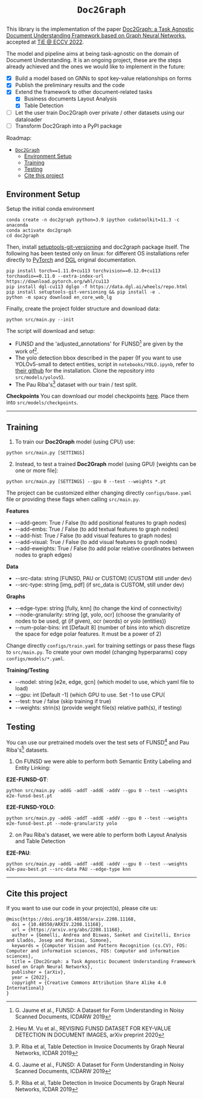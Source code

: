 # <p align=center>`Doc2Graph`</p> 

This library is the implementation of the paper [Doc2Graph: a Task Agnostic Document Understanding Framework based on Graph Neural Networks](https://arxiv.org/abs/2208.11168), accepted at [TiE @ ECCV 2022](https://sites.google.com/view/tie-eccv2022/accepted-papers?authuser=0).

The model and pipeline aims at being task-agnostic on the domain of Document Understanding. It is an ongoing project, these are the steps already achieved and the ones we would like to implement in the future:

- [x] Build a model based on GNNs to spot key-value relationships on forms
- [x] Publish the preliminary results and the code
- [x] Extend the framework to other document-related tasks
  - [x] Business documents Layout Analysis
  - [x] Table Detection
- [ ] Let the user train Doc2Graph over private / other datasets using our dataloader
- [ ] Transform Doc2Graph into a PyPI package

Roadmap:
- [`Doc2Graph`](#doc2graph)
  - [Environment Setup](#environment-setup)
  - [Training](#training)
  - [Testing](#testing)
  - [Cite this project](#cite-this-project)

## Environment Setup
Setup the initial conda environment

```
conda create -n doc2graph python=3.9 ipython cudatoolkit=11.3 -c anaconda
conda activate doc2graph
cd doc2graph
```

Then, install [setuptools-git-versioning](https://pypi.org/project/setuptools-git-versioning/) and doc2graph package itself. The following has been tested only on linux: for different OS installations refer directly to [PyTorch](https://pytorch.org/get-started/previous-versions/) and [DGL](https://www.dgl.ai/pages/start.html) original documentation.

```
pip install torch==1.11.0+cu113 torchvision==0.12.0+cu113 torchaudio==0.11.0 --extra-index-url https://download.pytorch.org/whl/cu113
pip install dgl-cu113 dglgo -f https://data.dgl.ai/wheels/repo.html
pip install setuptools-git-versioning && pip install -e .
python -m spacy download en_core_web_lg
```

Finally, create the project folder structure and download data:

```
python src/main.py --init
```
The script will download and setup:
- FUNSD and the 'adjusted_annotations' for FUNSD[^1] are given by the work of[^3].
- The yolo detection bbox described in the paper (If you want to use YOLOv5-small to detect entities, script in `notebooks/YOLO.ipynb`, refer to [their github](https://github.com/ultralytics/yolov5) for the installation. Clone the repository into `src/models/yolov5`).
- The Pau Riba's[^2] dataset with our train / test split.

[^1]: G. Jaume et al., FUNSD: A Dataset for Form Understanding in Noisy Scanned Documents, ICDARW 2019
[^2]: P. Riba et al, Table Detection in Invoice Documents by Graph Neural Networks, ICDAR 2019
[^3]: Hieu M. Vu et al., REVISING FUNSD DATASET FOR KEY-VALUE DETECTION IN DOCUMENT IMAGES, arXiv preprint 2020

**Checkpoints**
You can download our model checkpoints [here](https://drive.google.com/file/d/15jKWYLTcb8VwE7XY_jcRvZTAmqy_ElJ_/view?usp=sharing). Place them into `src/models/checkpoints`.

---
## Training
1. To train our **Doc2Graph** model (using CPU) use:
```
python src/main.py [SETTINGS]
```
2. Instead, to test a trained **Doc2Graph** model (using GPU) [weights can be one or more file]:
```
python src/main.py [SETTINGS] --gpu 0 --test --weights *.pt
```
The project can be customized either changing directly `configs/base.yaml` file or providing these flags when calling `src/main.py`.

**Features**
 - --add-geom: True / False (to add positional features to graph nodes)
 - --add-embs: True / False (to add textual features to graph nodes)
 - --add-hist: True / False (to add visual features to graph nodes)
 - --add-visual: True / False (to add visual features to graph nodes)
 - --add-eweights: True / False (to add polar relative coordinates between nodes to graph edges)

**Data**
 - --src-data: string [FUNSD, PAU or CUSTOM] (CUSTOM still under dev)
 - --src-type: string [img, pdf] (if src_data is CUSTOM, still under dev)

**Graphs**
 - --edge-type: string [fully, knn] (to change the kind of connectivity)
 - --node-granularity: string [gt, yolo, ocr] (choose the granularity of nodes to be used, gt (if given), ocr (words) or yolo (entities))
 - --num-polar-bins: int [Default 8] (number of bins into which discretize the space for edge polar features. It must be a power of 2)

Change directly `configs/train.yaml` for training settings or pass these flags to `src/main.py`. To create your own model (changing hyperparams) copy `configs/models/*.yaml`. 

**Training/Testing**
- --model: string [e2e, edge, gcn] (which model to use, which yaml file to load)
- --gpu: int [Default -1] (which GPU to use. Set -1 to use CPU(
- --test: true / false (skip training if true)
- --weights: strin(s) (provide weight file(s) relative path(s), if testing)

## Testing

You can use our pretrained models over the test sets of FUNSD[^1] and Pau Riba's[^2] datasets.

1. On FUNSD we were able to perform both Semantic Entity Labeling and Entity Linking:

**E2E-FUNSD-GT**:
```
python src/main.py -addG -addT -addE -addV --gpu 0 --test --weights e2e-funsd-best.pt
```

**E2E-FUNSD-YOLO**:
```
python src/main.py -addG -addT -addE -addV --gpu 0 --test --weights e2e-funsd-best.pt --node-granularity yolo
```

2. on Pau Riba's dataset, we were able to perform both Layout Analysis and Table Detection

**E2E-PAU**:
```
python src/main.py -addG -addT -addE -addV --gpu 0 --test --weights e2e-pau-best.pt --src-data PAU --edge-type knn
```
  
---
## Cite this project
If you want to use our code in your project(s), please cite us:
```
@misc{https://doi.org/10.48550/arxiv.2208.11168,
  doi = {10.48550/ARXIV.2208.11168},
  url = {https://arxiv.org/abs/2208.11168},
  author = {Gemelli, Andrea and Biswas, Sanket and Civitelli, Enrico and Lladós, Josep and Marinai, Simone},
  keywords = {Computer Vision and Pattern Recognition (cs.CV), FOS: Computer and information sciences, FOS: Computer and information sciences},
  title = {Doc2Graph: a Task Agnostic Document Understanding Framework based on Graph Neural Networks},
  publisher = {arXiv},
  year = {2022},
  copyright = {Creative Commons Attribution Share Alike 4.0 International}
}
```
